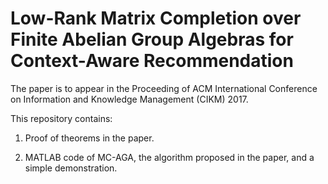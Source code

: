 # Low-Rank Matrix Completion over Finite Abelian Group Algebras for Context-Aware Recommendation

The paper is to appear in the Proceeding of ACM International Conference on Information and Knowledge Management (CIKM) 2017.

This repository contains:

1. Proof of theorems in the paper.

2. MATLAB code of MC-AGA, the algorithm proposed in the paper, and a simple demonstration.
